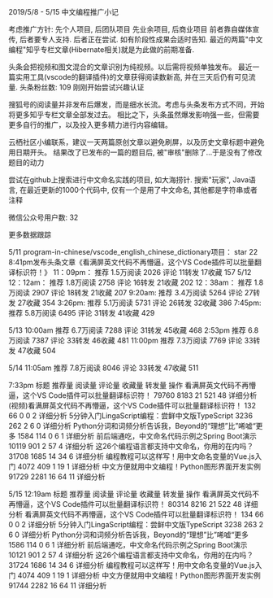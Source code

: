2019/5/8 - 5/15 中文编程推广小记

考虑推广方针:
先个人项目, 后团队项目
先业余项目, 后商业项目
前者靠自媒体宣传, 后者要专人支持.
后者正在尝试. 如有阶段性成果会适时告知. 最近的两篇"中文编程"知乎专栏文章(Hibernate相关)就是为此做的前期准备.

头条会把视频和图文混合的文章识别为纯视频。以后需将视频单独发布。
最近一篇实用工具(vscode的翻译插件)的文章获得阅读数新高, 并在三天后仍有可见流量.
头条粉丝数: 109
刚刚开始尝试兴趣认证

搜狐号的阅读量并非发布后爆发，而是细水长流。考虑与头条发布方式不同，开始将更多知乎专栏文章全部发过去。
相比之下，头条虽然爆发影响强一些，但需要更多自行的推广，以及投入更多精力进行内容编辑。

云栖社区小编联系，建议一天两篇原创文章以避免刷屏，以及历史文章标题中避免用日期开头。
结果改了已发布的一篇的题目后, 被"审核"删除了...于是没有了修改题目的动力

尝试在github上搜索进行中文命名实践的项目, 如大海捞针.
搜索"玩家", Java语言, 在最近更新的1000个代码中, 仅有一个是用了中文命名, 其他都是字符串或者注释

微信公众号用户数: 32

更多数据跟踪

5/11
program-in-chinese/vscode_english_chinese_dictionary项目：
star 22
8:41pm发布头条文章《看满屏英文代码不再懵逼，这个VS Code插件可以批量翻译标识符！》
11：09pm：
    推荐 1.5万阅读 2026
    评论 11转发 17收藏 157
5/12
12：12am：
    推荐 1.8万阅读 2758
    评论 16转发 21收藏 202
12：38am：
    推荐 1.8万阅读 2907
    评论 18转发 21收藏 207
9:20am:
    推荐 3.4万阅读 5264
    评论 27转发 27收藏 354
3:26pm:
    推荐 5.1万阅读 5731
    评论 26转发 32收藏 386
7:45pm:
    推荐 5.8万阅读 6495
    评论 31转发 41收藏 429

5/13
10:00am
    推荐 6.7万阅读 7288
    评论 31转发 45收藏 468
2:53pm
    推荐 6.8万阅读 7387
    评论 33转发 46收藏 481
11:00pm
    推荐 7.3万阅读 7769
    评论 33转发 47收藏 504

5/14
11:05am
    推荐 7.8万阅读 8046
    评论 33转发 47收藏 511

7:33pm
标题	推荐量	阅读量	评论量	收藏量	转发量	操作
看满屏英文代码不再懵逼，这个VS Code插件可以批量翻译标识符！	79760 	8183	21	521	48	详细分析
(视频)看满屏英文代码不再懵逼，这个VS Code插件可以批量翻译标识符！	132 	66	0	0	2	详细分析
5分钟入门LingaScript编程：尝鲜中文版TypeScript	3236 	262	2	6	0	详细分析
Python分词和词频分析告诉我，Beyond的“理想”比”唏嘘“更多	1584 	114	0	6	1	详细分析
前后端通吃，中文命名代码示例之Spring Boot演示	10119 	901	2	57	4	详细分析
这26个编程语言都支持中文命名，你用的在内吗？	31708 	1685	14	34	6	详细分析
编程教程可以这样写！用中文命名变量的Vue.js入门	4072 	409	1	19	1	详细分析
中文方便就用中文编程！Python图形界面开发实例	91729 	2281	16	64	11	详细分析

5/15
12:19am
标题	推荐量	阅读量	评论量	收藏量	转发量	操作
看满屏英文代码不再懵逼，这个VS Code插件可以批量翻译标识符！	80314 	8216	21	522	48	详细分析
看满屏英文代码不再懵逼，这个VS Code插件可以批量翻译标识符！	134 	66	0	0	2	详细分析
5分钟入门LingaScript编程：尝鲜中文版TypeScript	3238 	263	2	6	0	详细分析
Python分词和词频分析告诉我，Beyond的“理想”比”唏嘘“更多	1586 	114	0	6	1	详细分析
前后端通吃，中文命名代码示例之Spring Boot演示	10121 	901	2	57	4	详细分析
这26个编程语言都支持中文命名，你用的在内吗？	31724 	1686	14	34	6	详细分析
编程教程可以这样写！用中文命名变量的Vue.js入门	4074 	409	1	19	1	详细分析
中文方便就用中文编程！Python图形界面开发实例	91744 	2282	16	64	11	详细分析
